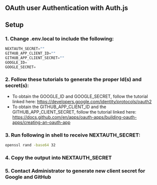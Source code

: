 ## OAuth user Authentication with Auth.js

## Setup

### 1. Change .env.local to include the following:

```typescript
NEXTAUTH_SECRET=""
GITHUB_APP_CLIENT_ID=""
GITHUB_APP_CLIENT_SECRET=""
GOOGLE_ID=
GOOGLE_SECRET=
```
### 2. Follow these tutorials to generate the proper Id(s) and secret(s):
- To obtain the GOOGLE_ID and GOOGLE_SECRET, follow the tutorial linked here: https://developers.google.com/identity/protocols/oauth2
- To obtain the GITHUB_APP_CLIENT_ID and the GITHUB_APP_CLIENT_SECRET, follow the tutorial linked here: https://docs.github.com/en/apps/oauth-apps/building-oauth-apps/creating-an-oauth-app

### 3. Run following in shell to receive NEXTAUTH_SECRET:

```bash
openssl rand -base64 32
```

### 4. Copy the output into NEXTAUTH_SECRET

### 5. Contact Administrator to generate new client secret for Google and GitHub
